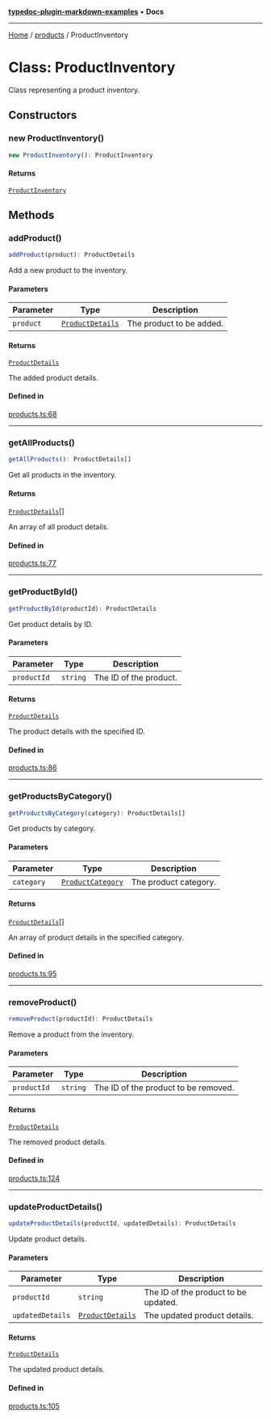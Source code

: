 [**typedoc-plugin-markdown-examples**](../../README.md) • **Docs**

***

[Home](../../README.md) / [products](../README.md) / ProductInventory

# Class: ProductInventory

Class representing a product inventory.

## Constructors

### new ProductInventory()

```ts
new ProductInventory(): ProductInventory
```

#### Returns

[`ProductInventory`](ProductInventory.md)

## Methods

### addProduct()

```ts
addProduct(product): ProductDetails
```

Add a new product to the inventory.

#### Parameters

| Parameter | Type | Description |
| ------ | ------ | ------ |
| `product` | [`ProductDetails`](../interfaces/ProductDetails.md) | The product to be added. |

#### Returns

[`ProductDetails`](../interfaces/ProductDetails.md)

The added product details.

#### Defined in

[products.ts:68](https://github.com/typedoc2md/typedoc-plugin-markdown-examples/blob/main/dummy-api/src/products.ts#L68)

***

### getAllProducts()

```ts
getAllProducts(): ProductDetails[]
```

Get all products in the inventory.

#### Returns

[`ProductDetails`](../interfaces/ProductDetails.md)[]

An array of all product details.

#### Defined in

[products.ts:77](https://github.com/typedoc2md/typedoc-plugin-markdown-examples/blob/main/dummy-api/src/products.ts#L77)

***

### getProductById()

```ts
getProductById(productId): ProductDetails
```

Get product details by ID.

#### Parameters

| Parameter | Type | Description |
| ------ | ------ | ------ |
| `productId` | `string` | The ID of the product. |

#### Returns

[`ProductDetails`](../interfaces/ProductDetails.md)

The product details with the specified ID.

#### Defined in

[products.ts:86](https://github.com/typedoc2md/typedoc-plugin-markdown-examples/blob/main/dummy-api/src/products.ts#L86)

***

### getProductsByCategory()

```ts
getProductsByCategory(category): ProductDetails[]
```

Get products by category.

#### Parameters

| Parameter | Type | Description |
| ------ | ------ | ------ |
| `category` | [`ProductCategory`](../enumerations/ProductCategory.md) | The product category. |

#### Returns

[`ProductDetails`](../interfaces/ProductDetails.md)[]

An array of product details in the specified category.

#### Defined in

[products.ts:95](https://github.com/typedoc2md/typedoc-plugin-markdown-examples/blob/main/dummy-api/src/products.ts#L95)

***

### removeProduct()

```ts
removeProduct(productId): ProductDetails
```

Remove a product from the inventory.

#### Parameters

| Parameter | Type | Description |
| ------ | ------ | ------ |
| `productId` | `string` | The ID of the product to be removed. |

#### Returns

[`ProductDetails`](../interfaces/ProductDetails.md)

The removed product details.

#### Defined in

[products.ts:124](https://github.com/typedoc2md/typedoc-plugin-markdown-examples/blob/main/dummy-api/src/products.ts#L124)

***

### updateProductDetails()

```ts
updateProductDetails(productId, updatedDetails): ProductDetails
```

Update product details.

#### Parameters

| Parameter | Type | Description |
| ------ | ------ | ------ |
| `productId` | `string` | The ID of the product to be updated. |
| `updatedDetails` | [`ProductDetails`](../interfaces/ProductDetails.md) | The updated product details. |

#### Returns

[`ProductDetails`](../interfaces/ProductDetails.md)

The updated product details.

#### Defined in

[products.ts:105](https://github.com/typedoc2md/typedoc-plugin-markdown-examples/blob/main/dummy-api/src/products.ts#L105)
